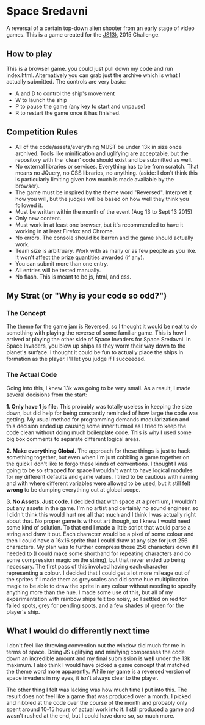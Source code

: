 # Space Sredavni
A reversal of a certain top-down alien shooter from an early stage of video games. 
This is a game created for the [JS13k](http://js13kgames.com/) 2015 Challenge. 

## How to play
This is a browser game. you could just pull down my code and run index.html. Alternatively you can grab just the archive which is what I actually submitted. 
The controls are very basic:
 - A and D to control the ship's movement
 - W to launch the ship
 - P to pause the game (any key to start and unpause)
 - R to restart the game once it has finished.

## Competition Rules
 - All of the code/assets/everything MUST be under 13k in size once archived. Tools like minification and uglifying are acceptable, but the repository with the 'clean' code should exist and be submitted as well.
 - No external libraries or services. Everything has to be from scratch. That means no JQuery, no CSS libraries, no anything. (aside: I don't think this is particularly limiting given how much is made available by the browser).
 - The game must be inspired by the theme word "Reversed". Interpret it how you will, but the judges will be based on how well they think you followed it.
 - Must be written within the month of the event (Aug 13 to Sept 13 2015)
 - Only new content.
 - Must work in at least one browser, but it's recommended to have it working in at least Firefox and Chrome.
 - No errors. The console should be barren and the game should actually work. 
 - Team size is arbitruary. Work with as many or as few people as you like. It won't affect the prize quantities awarded (if any).
 - You can submit more than one entry.
 - All entries will be tested manually.
 - No flash. This is meant to be js, html, and css.

## My Strat (or "Why is your code so odd?")
### The Concept
The theme for the game jam is Reversed, so I thought it would be neat to do something with playing the reverse of some familiar game. This is how I arrived at playing the other side of Space Invaders for Space Sredavni. In Space Invaders, you blow up ships as they worm their way down to the planet's surface. I thought it could be fun to actually place the ships in formation as the player. I'll let you judge if I succeeded.

### The Actual Code
Going into this, I knew 13k was going to be very small. As a result, I made several decisions from the start:

__1. Only have 1 js file.__
This probably was totally useless in keeping the size down, but did help for being constantly reminded of how large the code was getting. My usual method for programming demands modularization and this decision ended up causing some inner turmoil as I tried to keep the code clean without doing much boilerplate code. This is why I used some big box comments to separate different logical areas.

__2. Make everything Global.__
The approach for these things is just to hack something together, but even when I'm just cobbling a game together on the quick I don't like to forgo these kinds of conventions. I thought I was going to be so strapped for space I wouldn't want to have logical modules for my different defaults and game values. I tried to be cautious with naming and with where different variables were allowed to be used, but it still felt __wrong__ to be dumping everything out at global scope.

__3. No Assets. Just code.__
I decided that with space at a premium, I wouldn't put any assets in the game. I'm no artist and certainly no sound engineer, so I didn't think this would hurt me all that much and I think I was actually right about that. No proper game is without art though, so I knew I would need some kind of solution. To that end I made a little script that would parse a string and draw it out. Each character would be a pixel of some colour and then I could have a 16x16 sprite that I could draw at any size for just 256 characters. My plan was to further compress those 256 characters down if I needed to (I could make some shorthand for repeating characters and do some compression magic on the string), but that never ended up being necessary.
The first pass of this involved having each character representing a colour. I decided that I could get a lot more mileage out of the sprites if I made them as greyscales and did some hue multiplication magic to be able to draw the sprite in any colour without needing to specify anything more than the hue. I made some use of this, but all of my experimentation with rainbow ships felt too noisy, so I settled on red for failed spots, grey for pending spots, and a few shades of green for the player's ship.

## What I would do differently next time
I don't feel like throwing convention out the window did much for me in terms of space. Doing JS uglifying and minifying compresses the code down an incredible amount and my final submission is __well__ under the 13k maximum. I also think I would have picked a game concept that matched the theme word more apparently. While my game is a reversed version of space invaders in my eyes, it isn't always clear to the player.

The other thing I felt was lacking was how much time I put into this. The result does not feel like a game that was produced over a month. I picked and nibbled at the code over the course of the month and probably only spent around 10-15 hours of actual work into it. I still produced a game and wasn't rushed at the end, but I could have done so, so much more.
